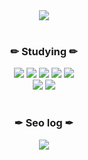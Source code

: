 
<div align = "center">
  <img align="center" src="https://github-readme-stats.vercel.app/api/top-langs/?username=Seo0H&theme=dark&layout=compact" />
</div>

<br>

<h3 align="center">✏ Studying ✏</h3>

<div align = "center">
  <img src="https://img.shields.io/badge/Javascript-yellow?style=flat-square&logo=Javascript&logoColor=white"/>
  <img src="https://img.shields.io/badge/HTML-red?style=flat-square&logo=HTML5&logoColor=white"/>
  <img src="https://img.shields.io/badge/CSS-blue?style=flat-square&logo=css3&logoColor=white"/>
  <img src="https://img.shields.io/badge/Java-orange?style=flat-square&logo=Java&logoColor=orange"/>
  <img src="https://img.shields.io/badge/Arduino-00979D?style=flat-square&logo=Arduino&logoColor=white"/>
  <br>
  <img src="https://img.shields.io/badge/MySQL-4479A1?style=flat-square&logo=MySQL&logoColor=white"/>
  <img src="https://img.shields.io/badge/Spring-Springboot-green?style=flat-square&logo=spring&logoColor=white"/>
</div>

<br>

<h3 align="center">✒ Seo log ✒</h3>

<div align = "center">
  <a href="https://seo0h.tistory.com" target="_blank" >
    <img src="https://img.shields.io/badge/Tistory-Seo.log-EEEEEE?style=for-the-badge&logo=Tistory&logoColor=white"/>
  </a>
</div>
